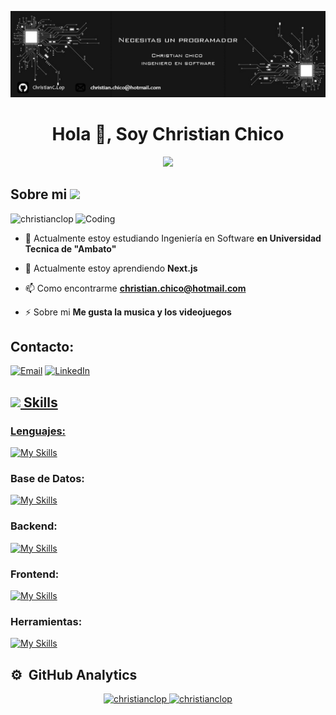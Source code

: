 [![MasterHead](Baner.png)](Baner.png)
<h1 align="center">Hola 👋, Soy Christian Chico</h1>
<p align="center">
  <a href="https://github.com/DenverCoder1/readme-typing-svg"><img src="https://readme-typing-svg.herokuapp.com?font=Time+New+Roman&color=cyan&size=25&center=true&vCenter=true&width=600&height=100&lines=Soy+Ingeniero+En+Software+..&hearts;++;Programador+Junior;Programador+full+stack;Desarrollador+Web"></a>
</p>

## **Sobre mi** <picture><img src = "https://cdn.hashnode.com/res/hashnode/image/upload/v1709470801641/e9136368-41c7-433c-aa6f-89ca17b175bf.gif?w=256&h=256&fit=crop&crop=entropy&auto=format,compress&gif-q=60&format=webm" width = 50px></picture>
<img align="right" alt="Coding" width="400" src="https://cdna.artstation.com/p/assets/images/images/028/102/058/original/pixel-jeff-matrix-s.gif?1593487263">

<p align="left"> <img src="https://komarev.com/ghpvc/?username=christianclop&label=Profile%20views&color=0e75b6&style=flat" alt="christianclop" /> </p>

- 🔭 Actualmente estoy estudiando Ingeniería en Software **en Universidad Tecnica de "Ambato"**

- 🌱 Actualmente estoy aprendiendo **Next.js**

- 📫 Como encontrarme **christian.chico@hotmail.com**

- ⚡ Sobre mi **Me gusta la musica y los videojuegos**

## Contacto:
<a href="mailto:christian.chico@hotmail.com"><img alt="Email" src="https://img.shields.io/badge/Microsoft_Outlook-christian.chico@hotmail.com-blue?style=flat-square&logo=microsoft-outlook&logoColor=white"></a>
<a href="https://linkedin.com/in/www.linkedin.com/in/christian-chico-lópez-708601309"><img alt="LinkedIn" src="https://img.shields.io/badge/LinkedIn-Christian_Chico_López-0077B5?style=flat-square&logo=linkedin&logoColor=white">


## <img src="https://media2.giphy.com/media/QssGEmpkyEOhBCb7e1/giphy.gif?cid=ecf05e47a0n3gi1bfqntqmob8g9aid1oyj2wr3ds3mg700bl&rid=giphy.gif" width ="25"><b> Skills</b>

### Lenguajes:
[![My Skills](https://skillicons.dev/icons?i=js,php,typescript)](https://skillicons.dev)
   
### Base de Datos:
[![My Skills](https://skillicons.dev/icons?i=mysql,postgresql)](https://skillicons.dev)
   
### Backend:
[![My Skills](https://skillicons.dev/icons?i=express,nodejs,nestjs,firebase)](https://skillicons.dev)

### Frontend:
[![My Skills](https://skillicons.dev/icons?i=html,css,tailwindcss,react,nextjs)](https://skillicons.dev)
   
### Herramientas:
[![My Skills](https://skillicons.dev/icons?i=figma,postman)](https://skillicons.dev)

## ⚙️ &nbsp;GitHub Analytics

<p align="center">
  <a href="https://github.com/ChristianCLop">
    <img height="180em" src="https://github-readme-stats.vercel.app/api/top-langs?username=christianclop&show_icons=true&locale=en&layout=compact" alt="christianclop"/>
    <img height="180em" src="https://github-readme-stats.vercel.app/api?username=christianclop&show_icons=true&locale=en" alt="christianclop"/>
  </a>
</p>
